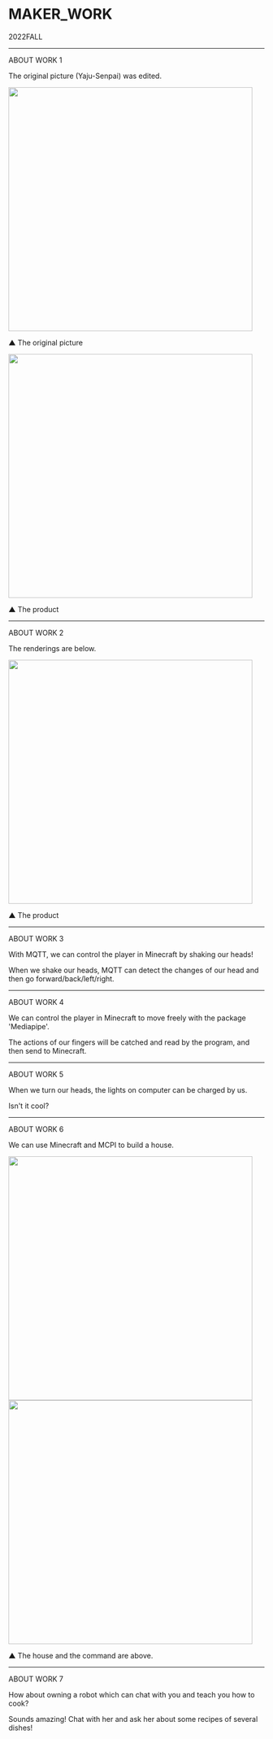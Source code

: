 # MAKER_WORK
2022FALL

********************

ABOUT WORK 1

The original picture (Yaju-Senpai) was edited.

<img src="https://user-images.githubusercontent.com/72453752/209828856-e0a8d258-07fe-4e6f-96a9-7179d157074f.jpg" width="480px">

▲ The original picture

<img src="https://user-images.githubusercontent.com/72453752/209828720-aa8ea331-78a7-416e-aa65-22a77acfdc69.png" width="480px">

▲ The product

********************

ABOUT WORK 2

The renderings are below.

<img src="https://user-images.githubusercontent.com/72453752/209893549-c96e7143-2d74-46c2-87f8-7c40c9a4ded6.jpg" width="480px">

▲ The product

********************

ABOUT WORK 3

With MQTT, we can control the player in Minecraft by shaking our heads!

When we shake our heads, MQTT can detect the changes of our head and then go forward/back/left/right.

********************

ABOUT WORK 4

We can control the player in Minecraft to move freely with the package 'Mediapipe'.

The actions of our fingers will be catched and read by the program, and then send to Minecraft.

********************

ABOUT WORK 5

When we turn our heads, the lights on computer can be charged by us.

Isn't it cool?

********************

ABOUT WORK 6

We can use Minecraft and MCPI to build a house.

<img src="https://user-images.githubusercontent.com/72453752/209934691-c65c9ea1-0619-4349-9f71-84f36e8b9672.png" width="480px">

<img src="https://user-images.githubusercontent.com/72453752/209934716-55597e09-fc5c-4a07-a660-37361feea1c3.png" width="480px">

▲ The house and the command are above.

********************

ABOUT WORK 7

How about owning a robot which can chat with you and teach you how to cook?

Sounds amazing! Chat with her and ask her about some recipes of several dishes!
